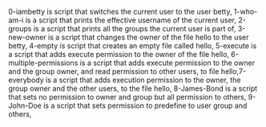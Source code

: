 0-iambetty is script that switches the current user to the user betty,
1-who-am-i is a script that prints the effective username of the current user,
2-groups is a script that prints all the groups the current user is part of,
3-new-owner is a script that changes the owner of the file hello to the user betty,
4-empty is script that creates an empty file called hello,
5-execute is a script that adds execute permission to the owner of the file hello,
6-multiple-permissions is a script that  adds execute permission to the owner and the group owner, and read permission to other users, to file hello,7-everybody is a script that adds execution permission to the owner, the group owner and the other users, to the file hello,
8-James-Bond is a script that sets no permission to owner and group but all permission to others,
9-John-Doe is a script that sets permission to predefine to user group and others,

